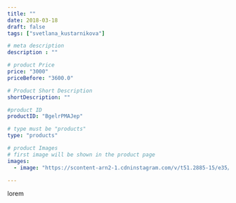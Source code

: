 ```yaml
---
title: ""
date: 2018-03-18
draft: false
tags: ["svetlana_kustarnikova"]

# meta description
description : ""

# product Price
price: "3000"
priceBefore: "3600.0"

# Product Short Description
shortDescription: ""

#product ID
productID: "BgelrPMAJep"

# type must be "products"
type: "products"

# product Images
# first image will be shown in the product page
images:
  - image: "https://scontent-arn2-1.cdninstagram.com/v/t51.2885-15/e35/29089847_759166650945148_7356245149355081728_n.jpg?se=7&tp=1&_nc_ht=scontent-arn2-1.cdninstagram.com&_nc_cat=104&_nc_ohc=p745BGkGuDAAX9XuQJb&ccb=7-4&oh=69f50854f2165a332456f61eab0be1e8&oe=6082BED0&ig_cache_key=MTczNzk5MjIwNTE3NzQ5MzQxNw%3D%3D.2-ccb7-4"

---
```

lorem
